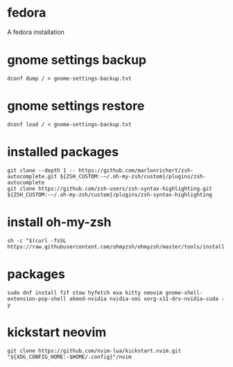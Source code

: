 # fedora
A fedora installation

# gnome settings backup
```shell
dconf dump / > gnome-settings-backup.txt
```

# gnome settings restore
```shell
dconf load / < gnome-settings-backup.txt
```

# installed packages
```shell
git clone --depth 1 -- https://github.com/marlonrichert/zsh-autocomplete.git ${ZSH_CUSTOM:-~/.oh-my-zsh/custom}/plugins/zsh-autocomplete
git clone https://github.com/zsh-users/zsh-syntax-highlighting.git ${ZSH_CUSTOM:-~/.oh-my-zsh/custom}/plugins/zsh-syntax-highlighting
```

# install oh-my-zsh
```shell
sh -c "$(curl -fsSL https://raw.githubusercontent.com/ohmyzsh/ohmyzsh/master/tools/install.sh)"
```

# packages
```shell
sudo dnf install fzf stow hyfetch exa kitty neovim gnome-shell-extension-pop-shell akmod-nvidia nvidia-smi xorg-x11-drv-nvidia-cuda -y
```

# kickstart neovim
```shell
git clone https://github.com/nvim-lua/kickstart.nvim.git "${XDG_CONFIG_HOME:-$HOME/.config}"/nvim
```
